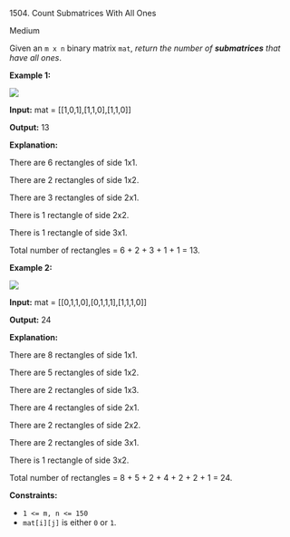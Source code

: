 1504\. Count Submatrices With All Ones

Medium

Given an `m x n` binary matrix `mat`, _return the number of **submatrices** that have all ones_.

**Example 1:**

![](https://assets.leetcode.com/uploads/2021/10/27/ones1-grid.jpg)

**Input:** mat = [[1,0,1],[1,1,0],[1,1,0]]

**Output:** 13

**Explanation:** 

There are 6 rectangles of side 1x1.

There are 2 rectangles of side 1x2. 

There are 3 rectangles of side 2x1.

There is 1 rectangle of side 2x2. 

There is 1 rectangle of side 3x1. 

Total number of rectangles = 6 + 2 + 3 + 1 + 1 = 13.

**Example 2:**

![](https://assets.leetcode.com/uploads/2021/10/27/ones2-grid.jpg)

**Input:** mat = [[0,1,1,0],[0,1,1,1],[1,1,1,0]]

**Output:** 24

**Explanation:**

There are 8 rectangles of side 1x1.

There are 5 rectangles of side 1x2.

There are 2 rectangles of side 1x3.

There are 4 rectangles of side 2x1.

There are 2 rectangles of side 2x2.

There are 2 rectangles of side 3x1.

There is 1 rectangle of side 3x2. 

Total number of rectangles = 8 + 5 + 2 + 4 + 2 + 2 + 1 = 24.

**Constraints:**

*   `1 <= m, n <= 150`
*   `mat[i][j]` is either `0` or `1`.